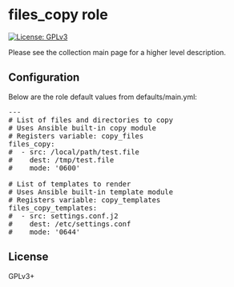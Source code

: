 # files_copy role

[![License: GPLv3](https://img.shields.io/badge/license-GPLv3-brightgreen.svg)](https://www.gnu.org/licenses/gpl-3.0)

Please see the collection main page for a higher level description.

## Configuration

Below are the role default values from defaults/main.yml:

<pre>
---
# List of files and directories to copy
# Uses Ansible built-in copy module
# Registers variable: copy_files
files_copy:
#  - src: /local/path/test.file
#    dest: /tmp/test.file
#    mode: '0600'

# List of templates to render
# Uses Ansible built-in template module
# Registers variable: copy_templates
files_copy_templates:
#  - src: settings.conf.j2
#    dest: /etc/settings.conf
#    mode: '0644'
</pre>

## License

GPLv3+

